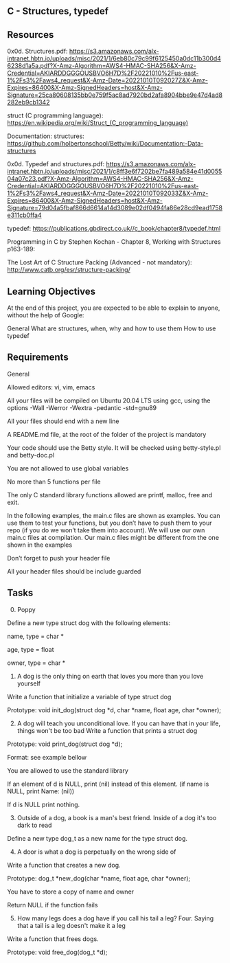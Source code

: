 ## C - Structures, typedef

## Resources

0x0d. Structures.pdf: 
https://s3.amazonaws.com/alx-intranet.hbtn.io/uploads/misc/2021/1/6eb80c79c99f6125450a0dc11b300d46238d1a5a.pdf?X-Amz-Algorithm=AWS4-HMAC-SHA256&X-Amz-Credential=AKIARDDGGGOUSBVO6H7D%2F20221010%2Fus-east-1%2Fs3%2Faws4_request&X-Amz-Date=20221010T092027Z&X-Amz-Expires=86400&X-Amz-SignedHeaders=host&X-Amz-Signature=25ca80608135bb0e759f5ac8ad7920bd2afa8904bbe9e47d4ad8282eb9cb1342

struct (C programming language): https://en.wikipedia.org/wiki/Struct_(C_programming_language)

Documentation: structures: https://github.com/holbertonschool/Betty/wiki/Documentation:-Data-structures

0x0d. Typedef and structures.pdf: https://s3.amazonaws.com/alx-intranet.hbtn.io/uploads/misc/2021/1/c8ff3e6f7202be7fa489a584e41d005504a07c23.pdf?X-Amz-Algorithm=AWS4-HMAC-SHA256&X-Amz-Credential=AKIARDDGGGOUSBVO6H7D%2F20221010%2Fus-east-1%2Fs3%2Faws4_request&X-Amz-Date=20221010T092033Z&X-Amz-Expires=86400&X-Amz-SignedHeaders=host&X-Amz-Signature=79d04a5fbaf866d6614a14d3089e02df0494fa86e28cd9ead1758e311cb0ffa4

typedef: https://publications.gbdirect.co.uk//c_book/chapter8/typedef.html

Programming in C by Stephen Kochan - Chapter 8, Working with Structures p163-189:

The Lost Art of C Structure Packing (Advanced - not mandatory): http://www.catb.org/esr/structure-packing/

## Learning Objectives
At the end of this project, you are expected to be able to explain to anyone, without the help of Google:

General
What are structures, when, why and how to use them
How to use typedef

## Requirements

General

Allowed editors: vi, vim, emacs

All your files will be compiled on Ubuntu 20.04 LTS using gcc, using the options -Wall -Werror -Wextra -pedantic -std=gnu89

All your files should end with a new line

A README.md file, at the root of the folder of the project is mandatory

Your code should use the Betty style. It will be checked using betty-style.pl and betty-doc.pl

You are not allowed to use global variables

No more than 5 functions per file

The only C standard library functions allowed are printf, malloc, free and exit.

In the following examples, the main.c files are shown as examples. You can use them to test your functions, but you don’t have to push them to your repo (if you do we won’t take them into account). We will use our own main.c files at compilation. Our main.c files might be different from the one shown in the examples

Don’t forget to push your header file

All your header files should be include guarded

## Tasks

0. Poppy

Define a new type struct dog with the following elements:

name, type = char *

age, type = float

owner, type = char *

1. A dog is the only thing on earth that loves you more than you love yourself


Write a function that initialize a variable of type struct dog

Prototype: void init_dog(struct dog *d, char *name, float age, char *owner);

2. A dog will teach you unconditional love. If you can have that in your life, things won't be too bad
Write a function that prints a struct dog

Prototype: void print_dog(struct dog *d);

Format: see example bellow

You are allowed to use the standard library

If an element of d is NULL, print (nil) instead of this element. (if name is NULL, print Name: (nil))

If d is NULL print nothing.

3. Outside of a dog, a book is a man's best friend. Inside of a dog it's too dark to read

Define a new type dog_t as a new name for the type struct dog.

4. A door is what a dog is perpetually on the wrong side of

Write a function that creates a new dog.

Prototype: dog_t *new_dog(char *name, float age, char *owner);

You have to store a copy of name and owner

Return NULL if the function fails

5. How many legs does a dog have if you call his tail a leg? Four. Saying that a tail is a leg doesn't make it a leg

Write a function that frees dogs.

Prototype: void free_dog(dog_t *d);
